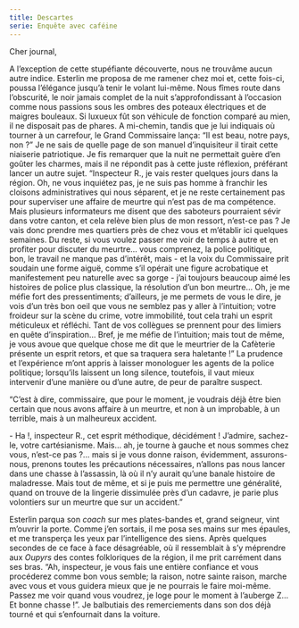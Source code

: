 ```yaml
---
title: Descartes
serie: Enquête avec caféine
---
```

Cher journal,


A l’exception de cette stupéfiante découverte, nous ne trouvâme aucun autre
indice. Esterlin me proposa de me ramener chez moi et, cette fois-ci, poussa
l’élégance jusqu’à tenir le volant lui-même. Nous fîmes route dans l’obscurité,
le noir jamais complet de la nuit s’approfondissant à l’occasion comme nous
passions sous les ombres des poteaux électriques et de maigres bouleaux. Si
luxueux fût son véhicule de fonction comparé au mien, il ne disposait pas de
phares. A mi-chemin, tandis que je lui indiquais où tourner à un carrefour, le
Grand Commissaire lança: “Il est beau, notre pays, non ?” Je ne sais de quelle
page de son manuel d’inquisiteur il tirait cette niaiserie patriotique. Je fis
remarquer que la nuit ne permettait guère d’en goûter les charmes, mais il ne
répondit pas à cette juste réflexion, préférant lancer un autre sujet.
“Inspecteur R., je vais rester quelques jours dans la région. Oh, ne vous
inquiétez pas, je ne suis pas homme à franchir les cloisons administratives qui
nous séparent, et je ne reste certainement pas pour superviser une affaire de
meurtre qui n’est pas de ma compétence. Mais plusieurs informateurs me disent
que des saboteurs pourraient sévir dans votre canton, et cela relève bien plus
de mon ressort, n’est-ce pas ? Je vais donc prendre mes quartiers près de chez
vous et m’établir ici quelques semaines. Du reste, si vous voulez passer me
voir de temps à autre et en profiter pour discuter du meurtre… vous comprenez,
la police politique, bon, le travail ne manque pas d’intérêt, mais - et la voix
du Commissaire prit soudain une forme aiguë, comme s’il opérait une figure
acrobatique et manifestement peu naturelle avec sa gorge - j’ai toujours
beaucoup aimé les histoires de police plus classique, la résolution d’un bon
meurtre… Oh, je me méfie fort des pressentiments; d’ailleurs, je me permets de
vous le dire, je vois d’un très bon oeil que vous ne semblez pas y aller à
l’intuition; votre froideur sur la scène du crime, votre immobilité, tout cela
trahi un esprit méticuleux et réfléchi. Tant de vos collègues se prennent pour
des limiers en quête d’inspiration… Bref, je me méfie de l’intuition; mais tout
de même, je vous avoue que quelque chose me dit que le meurtrier de la
Cafèterie présente un esprit retors, et que sa traquera sera haletante !” La
prudence et l’expérience m’ont appris à laisser monologuer les agents de la
police politique; lorsqu’ils laissent un long silence, toutefois, il vaut mieux
intervenir d’une manière ou d’une autre, de peur de paraître suspect.

“C’est à dire, commissaire, que pour le moment, je voudrais déjà être bien
certain que nous avons affaire à un meurtre, et non à un improbable, à un
terrible, mais à un malheureux accident.

\- Ha !, inspecteur R., cet esprit méthodique, décidément ! J’admire,
sachez-le, votre cartésianisme. Mais… ah, je tourne à gauche et nous sommes
chez vous, n’est-ce pas ?... mais si je vous donne raison, évidemment,
assurons-nous, prenons toutes les précautions nécessaires, n’allons pas nous
lancer dans une chasse à l’assassin, là où il n’y aurait qu’une banale histoire
de maladresse. Mais tout de même, et si je puis me permettre une généralité,
quand on trouve de la lingerie dissimulée près d’un cadavre, je parie plus
volontiers sur un meurtre que sur un accident.”

Esterlin parqua son *coach* sur mes plates-bandes et, grand seigneur, vint
m’ouvrir la porte. Comme j’en sortais, il me posa ses mains sur mes épaules, et
me transperça les yeux par l’intelligence des siens. Après quelques secondes de
ce face à face désagréable, où il ressemblait à s’y méprendre aux *Oupyrs* des
contes folkloriques de la région, il me prit carrément dans ses bras. “Ah,
inspecteur, je vous fais une entière confiance et vous procéderez comme bon
vous semble; la raison, notre sainte raison, marche avec vous et vous guidera
mieux que je ne pourrais le faire moi-même. Passez me voir quand vous voudrez,
je loge pour le moment à l’auberge Z… Et bonne chasse !”. Je balbutiais des
remerciements dans son dos déjà tourné et qui s’enfournait dans la voiture.

